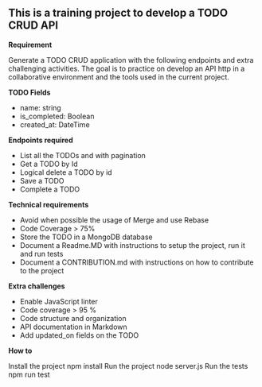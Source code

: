 ## This is a training project to develop a TODO CRUD API

**Requirement**

Generate a TODO CRUD application with the following endpoints and extra challenging activities. The goal is to practice on develop an API http in a collaborative environment and the tools used in the current project.

**TODO Fields**
-   name: string
-   is_completed: Boolean
-   created_at: DateTime
    
**Endpoints required**
-   List all the TODOs and with pagination
-   Get a TODO by Id
-   Logical delete a TODO by id
-   Save a TODO
-   Complete a TODO

**Technical requirements**
-   Avoid when possible the usage of Merge and use Rebase
-   Code Coverage > 75%
-   Store the TODO in a MongoDB database
-   Document a Readme.MD with instructions to setup the project, run it and run tests
-   Document a CONTRIBUTION.md with instructions on how to contribute to the project

**Extra challenges**
-   Enable JavaScript linter
-   Code coverage > 95 %
-   Code structure and organization
-   API documentation in Markdown
-   Add updated_on fields on the TODO

**How to**

Install the project
    npm install
Run the project
    node server.js
Run the tests
    npm run test